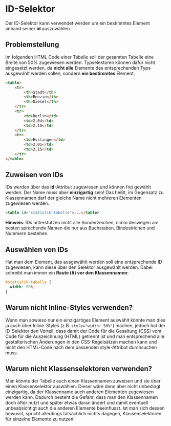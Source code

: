# ID-Selektor

Der ID-Selektor kann verwendet werden um ein bestimmtes Element anhand seiner **id** auszuwählen.

## Problemstellung

Im folgenden HTML Code einer Tabelle soll der gesamten Tabelle eine Breite von 50% zugewiesen werden. Typselektoren können dafür nicht eingesetzt werden, da **nicht alle** Elemente des entsprechenden Typs ausgewählt werden sollen, sondern **ein bestimmtes** Element.

```html
<table>
    <tr>
        <th>Stadt</th>
        <th>Benzin</th>
        <th>Diesel</th>
    </tr>
    <tr>
        <td>Berlin</td>
        <td>2,04</td>
        <td>2,10</td>
    </tr>
    <tr>
        <td>Esslingen</td>
        <td>2,01</td>
        <td>2,15</td>
    </tr>
</table>
```

## Zuweisen von IDs

IDs werden über das **id**-Attribut zugewiesen und können frei gewählt werden. Der Name muss aber **einzigartig** sein! Das heißt, im Gegensatz zu Klassennamen darf der gleiche Name nicht mehreren Elementen zugewiesen werden.

```html
<table id="statistik-tabelle">...</table>
```

**Hinweis**: IDs unterstützen nicht alle Sonderzeichen, nimm deswegen am besten sprechende Namen die nur aus Buchstaben, Bindestrichen und Nummern bestehen.

## Auswählen von IDs

Hat man dem Element, das ausgewählt werden soll eine entsprechende ID zugewiesen, kann diese über den Selektor ausgewählt werden. Dabei schreibt man immer ein **Raute (#) vor den Klassennamen**:

```css
#statistik-tabelle {
  width: 50%;
}
```

## Warum nicht Inline-Styles verwenden?

Wenn man sowieso nur ein einzigartiges Element auswählt könnte man dies ja auch über Inline-Styles (z.B. `style="width: 50%"`) machen, jedoch hat der ID-Selektor den Vorteil, dass damit der Code für die Gesaltung (CSS) vom Code für die Auszeichnung (HTML) getrennt ist und man entsprechend alle gestalterischen Änderungen in den CSS-Regelsätzen machen kann und nicht den HTML-Code nach dem passenden style-Attribut durchsuchen muss.

## Warum nicht Klassenselektoren verwenden?

Man könnte der Tabelle auch einen Klassennamen zuweisen und sie über einen Klassenselektor auswählen. Dieser wäre dann aber nicht unbedingt einzigartig, da der Klassenname auch anderen Elementen zugewiesen werden kann. Dadurch besteht die Gefahr, dass man den Klassennamen doch öfter nutzt und später etwas daran ändert und damit eventuell unbeabsichtigt auch die anderen Elemente beeinflusst. Ist man sich dessen bewusst, spricht allerdings tatsächlich nichts dagegen, Klassenselektoren für einzelne Elemente zu nutzen. 
